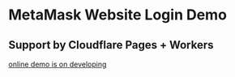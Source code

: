 # MetaMask Website Login Demo

## Support by Cloudflare Pages + Workers

[online demo is on developing](https://metamasklogin.pages.dev)
